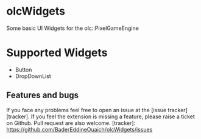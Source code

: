 # olcWidgets
Some basic UI Widgets for the olc::PixelGameEngine


# Supported Widgets 
- Button
- DropDownList


## Features and bugs
If you face any problems feel free to open an issue at the [issue tracker][tracker]. If you feel the extension is missing a feature, please raise a ticket on Github. Pull request are also welcome.
[tracker]: https://github.com/BaderEddineOuaich/olcWidgets/issues


